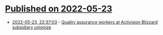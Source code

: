 # [Published on 2022-05-23](index.md)

* [2022-05-23, 22:37:03](https://news.ycombinator.com/item?id=31485706) - [Quality assurance workers at Activision Blizzard subsidiary unionize](https://www.latimes.com/business/story/2022-05-23/quality-assurance-union-at-activision-blizzard-subsidiary)
